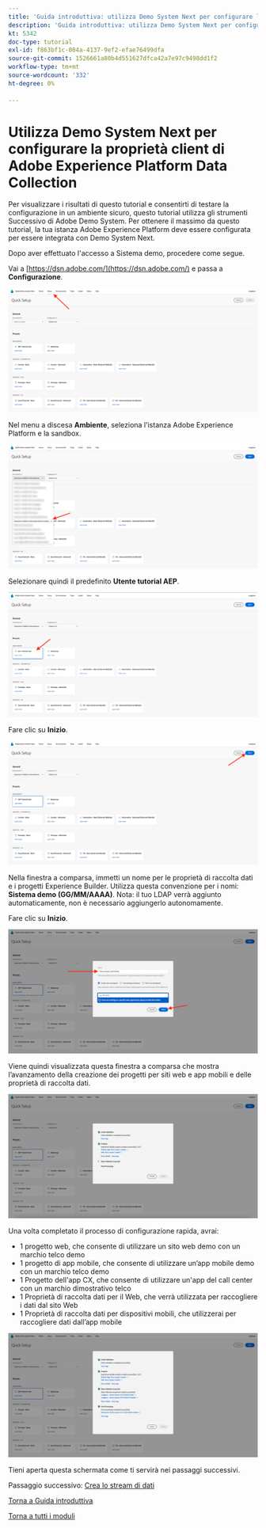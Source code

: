 ```yaml
---
title: 'Guida introduttiva: utilizza Demo System Next per configurare la proprietà Launch'
description: 'Guida introduttiva: utilizza Demo System Next per configurare la proprietà Launch'
kt: 5342
doc-type: tutorial
exl-id: f863bf1c-004a-4137-9ef2-efae76499dfa
source-git-commit: 1526661a80b4d551627dfca42a7e97c9498dd1f2
workflow-type: tm+mt
source-wordcount: '332'
ht-degree: 0%

---
```


# Utilizza Demo System Next per configurare la proprietà client di Adobe Experience Platform Data Collection

Per visualizzare i risultati di questo tutorial e consentirti di testare la configurazione in un ambiente sicuro, questo tutorial utilizza gli strumenti Successivo di Adobe Demo System. Per ottenere il massimo da questo tutorial, la tua istanza Adobe Experience Platform deve essere configurata per essere integrata con Demo System Next.

Dopo aver effettuato l&#39;accesso a Sistema demo, procedere come segue.

Vai a [https://dsn.adobe.com/](https://dsn.adobe.com/) e passa a **Configurazione**.

![DSN](./images/dsnsetup.png)

Nel menu a discesa **Ambiente**, seleziona l&#39;istanza Adobe Experience Platform e la sandbox.

![DSN](./images/dsnh1.png)

Selezionare quindi il predefinito **Utente tutorial AEP**.

![DSN](./images/dsnhome.png)

Fare clic su **Inizio**.

![DSN](./images/dsn2.png)

Nella finestra a comparsa, immetti un nome per le proprietà di raccolta dati e i progetti Experience Builder. Utilizza questa convenzione per i nomi: **Sistema demo (GG/MM/AAAA)**. Nota: il tuo LDAP verrà aggiunto automaticamente, non è necessario aggiungerlo autonomamente.

Fare clic su **Inizio**.

![DSN](./images/dsn3.png)

Viene quindi visualizzata questa finestra a comparsa che mostra l’avanzamento della creazione dei progetti per siti web e app mobili e delle proprietà di raccolta dati.

![DSN](./images/dsn4.png)

Una volta completato il processo di configurazione rapida, avrai:

- 1 progetto web, che consente di utilizzare un sito web demo con un marchio telco demo
- 1 progetto di app mobile, che consente di utilizzare un’app mobile demo con un marchio telco demo
- 1 Progetto dell&#39;app CX, che consente di utilizzare un&#39;app del call center con un marchio dimostrativo telco
- 1 Proprietà di raccolta dati per il Web, che verrà utilizzata per raccogliere i dati dal sito Web
- 1 Proprietà di raccolta dati per dispositivi mobili, che utilizzerai per raccogliere dati dall’app mobile

![DSN](./images/dsn5.png)

Tieni aperta questa schermata come ti servirà nei passaggi successivi.

Passaggio successivo: [Crea lo stream di dati](./ex3.md)

[Torna a Guida introduttiva](./getting-started.md)

[Torna a tutti i moduli](./../../../overview.md)
